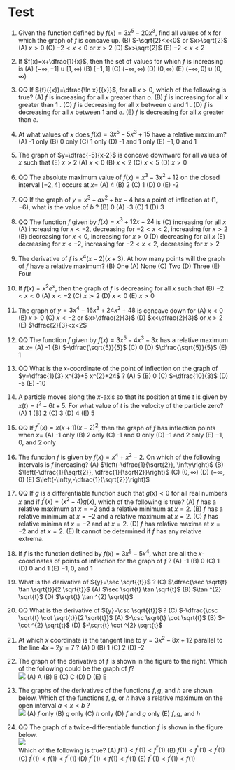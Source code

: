# Test

1. Given the function defined by $f(x)=3 x^{5}-20 x^{3}$, find all values of $x$ for which the graph of $f$ is concave up.
(B) $-\sqrt{2}<x<0$ or $x>\sqrt{2}$
(A) $x>0$
(C) $-2<x<0$ or $x>2$
(D) $x>\sqrt{2}$
(E) $-2<x<2$

1.    If $f(x)=x+\dfrac{1}{x}$, then the set of values for which $f$ is increasing is
(A) $(-\infty,-1] \cup[1, \infty)$
(B) $[-1,1]$
(C) $(-\infty, \infty)$
(D) $(0, \infty)$
(E) $(-\infty, 0) \cup(0, \infty)$

1. QQ If ${f}({x})=\dfrac{\ln x}{{x}}$, for all ${x}>0$, which of the following is true?
(A) ${f}$ is increasing for all ${x}$ greater than ${o}$.
(B) ${f}$ is increasing for all ${x}$ greater than 1 .
(C) $f$ is decreasing for all $x$ between $o$ and 1 .
(D) $f$ is decreasing for all $x$ between 1 and $e$.
(E) $f$ is decreasing for all $x$ greater than $e$.

1. At what values of $x$ does $f(x)=3 x^{5}-5 x^{3}+15$ have a relative maximum?
(A) -1 only
(B) 0 only
(C) 1 only
(D) -1 and 1 only
(E) $-1,0$ and 1

1.   The graph of $y=\dfrac{-5}{x-2}$ is concave downward for all values of $x$ such that
(E) $x>2$
(A) $x<0$
(B) $x<2$
(C) $x<5$
(D) $x>0$

1.  QQ The absolute maximum value of $f(x)=x^{3}-3 x^{2}+12$ on the closed interval $[-2,4]$ occurs at $x=$
(A) 4
(B) 2
(C) 1
(D) 0
(E) -2

1. QQ  If the graph of $y=x^{3}+a x^{2}+b x-4$ has a point of inflection at $(1,-6)$, what is the value of $b$ ?
(B) 0
(A) -3
(C) 1
(D) 3

1. QQ The function $f$ given by $f(x)=x^{3}+12 x-24$ is
(C) increasing for all $x$
(A) increasing for $x<-2$, decreasing for $-2<x<2$, increasing for $x>2$
(B) decreasing for ${x}<0$, increasing for ${x}>0$
(D) decreasing for all $x$
(E) decreasing for ${x}<-2$, increasing for $-2<{x}<2$, decreasing for ${x}>2$

1. The derivative of $f$ is $x^{4}(x-2)(x+3)$. At how many points will the graph of $f$ have a relative maximum?
(B) One
(A) None
(C) Two
(D) Three
(E) Four

1.   If $f(x)=x^{2} e^{x}$, then the graph of $f$ is decreasing for all $x$ such that
(B) $-2<x<0$
(A) $x<-2$
(C) $x \succ 2$
(D) $x<0$
(E) $x>0$

1.  The graph of $y=3 x^{4}-16 x^{3}+24 x^{2}+48$ is concave down for
(A) $x<0$
(B) $x>0$
(C) $x<-2$ or $x>\dfrac{2}{3}$
(D) $x<\dfrac{2}{3}$ or $x>2$
(E) $\dfrac{2}{3}<x<2$

1.  QQ The function $f$ given by $f(x)=3 x^{5}-4 x^{3}-3 x$ has a relative maximum at $x=$
(A) -1
(B) $-\dfrac{\sqrt{5}}{5}$
(C) 0
(D) $\dfrac{\sqrt{5}}{5}$
(E) 1

1.  QQ What is the $x$-coordinate of the point of inflection on the graph of $y=\dfrac{1}{3} x^{3}+5 x^{2}+24$ ?
(A) 5
(B) 0
(C) $-\dfrac{10}{3}$
(D) -5
(E) -10

1.  A particle moves along the $x$-axis so that its position at time $t$ is given by $x(t)=t^{2}-6 t+5$. For what value of $t$ is the velocity of the particle zero?
(A) 1
(B) 2
(C) 3
(D) 4
(E) 5

1.  QQ If $f^{\prime \prime}(x)=x(x+1)(x-2)^{2}$, then the graph of $f$ has inflection points when $x=$
(A) -1 only
(B) 2 only
(C) -1 and 0 only
(D) -1 and 2 only
(E) $-1,0$, and 2 only

1.  The function ${f}$ is given by ${f}({x})={x}^{4}+{x}^{2}-2$. On which of the following intervals is ${f}$ increasing?
(A) $\left(-\dfrac{1}{\sqrt{2}}, \infty\right)$
(B) $\left(-\dfrac{1}{\sqrt{2}}, \dfrac{1}{\sqrt{2}}\right)$
(C) $(0, \infty)$
(D) $(-\infty, 0)$
(E) $\left(-\infty,-\dfrac{1}{\sqrt{2}}\right)$

1. QQ If $g$ is a differentiable function such that $g(x)<0$ for all real numbers $x$ and if $f^{\prime}(x)=\left(x^{2}-4\right) g(x)$, which of the following is true?
(A) ${f}$ has a relative maximum at ${x}=-2$ and a relative minimum at ${x}=2$.
(B) ${f}$ has a relative minimum at ${x}=-2$ and a relative maximum at ${x}=2$.
(C) ${f}$ has relative minima at ${x}=-2$ and at ${x}=2$.
(D) ${f}$ has relative maxima at ${x}=-2$ and at ${x}=2$.
(E) It cannot be determined if $f$ has any relative extrema.

1. If ${f}$ is the function defined by ${f}({x})=3 {x}^{5}-5 {x}^{4}$, what are all the ${x}$-coordinates of points of inflection for the graph of $f$ ?
(A) -1
(B) 0
(C) 1
(D) 0 and 1
(E) $-1,0$, and 1

1.  What is the derivative of ${y}=\sec \sqrt{{t}}$ ?
(C) $\dfrac{\sec \sqrt{t} \tan \sqrt{t}}{2 \sqrt{t}}$
(A) $\sec \sqrt{t} \tan \sqrt{t}$
(B) $\tan ^{2} \sqrt{t}$
(D) $\sqrt{t} \tan ^{2} \sqrt{t}$

1.  QQ What is the derivative of ${y}=\csc \sqrt{{t}}$ ?
(C) $-\dfrac{\csc \sqrt{t} \cot \sqrt{t}}{2 \sqrt{t}}$
(A) $-\csc \sqrt{t} \cot \sqrt{t}$
(B) $-\cot ^{2} \sqrt{t}$
(D) $-\sqrt{t} \cot ^{2} \sqrt{t}$

1.  At which ${x}$ coordinate is the tangent line to ${y}=3 x^{2}-8 {x}+12$ parallel to the line $4 {x}+2 {y}=7$ ?
(A) 0
(B) 1
(C) 2
(D) -2

1.  The graph of the derivative of $f$ is shown in the figure to the right. Which of the following could be the graph of $f$?\
![](https://cdn.mathpix.com/cropped/2024_05_23_b4f23b313884d79f79f8g-5.jpg?height=1386&width=1648&top_left_y=144&top_left_x=290)
(A) A
(B) B
(C) C
(D) D
(E) E

1.  The graphs of the derivatives of the functions $f, g$, and $h$ are shown below. Which of the functions $f, g$, or $h$ have a relative maximum on the open interval $a<x<b$ ?\
![](https://cdn.mathpix.com/cropped/2024_05_23_b4f23b313884d79f79f8g-5.jpg?height=426&width=1504&top_left_y=1847&top_left_x=317)
(A) $f$ only
(B) $g$ only
(C) $h$ only
(D) $f$ and $g$ only
(E) $f, g$, and $h$

1.  QQ The graph of a twice-differentiable function $f$ is shown in the figure below.\
![](https://cdn.mathpix.com/cropped/2024_05_23_b4f23b313884d79f79f8g-6.jpg?height=426&width=895&top_left_y=215&top_left_x=539)\
Which of the following is true?
(A) $f(1)<f^{\prime}(1)<f^{\prime \prime}(1)$
(B) $f(1)<f^{\prime \prime}(1)<f^{\prime}(1)$
(C) $f^{\prime}(1)<f(1)<f^{\prime \prime}(1)$
(D) $f^{\prime \prime}(1)<f(1)<f^{\prime}(1)$
(E) $f^{\prime \prime}(1)<f^{\prime}(1)<f(1)$
